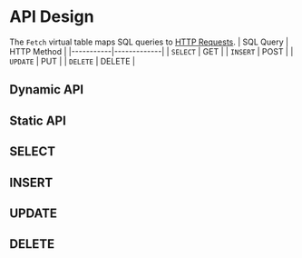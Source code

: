 # API Design
The `Fetch` virtual table maps SQL queries to [HTTP Requests](https://developer.mozilla.org/en-US/docs/Web/HTTP/Guides/Messages#http_requests).
| SQL Query | HTTP Method |
|-----------|-------------|
| `SELECT`    | GET         |
| `INSERT`    | POST        |
| `UPDATE`    | PUT         |
| `DELETE`    | DELETE |

## Dynamic API
## Static API

## SELECT
## INSERT
## UPDATE
## DELETE

